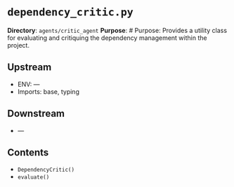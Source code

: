 # `dependency_critic.py`

**Directory**: `agents/critic_agent`
**Purpose**: # Purpose: Provides a utility class for evaluating and critiquing the dependency management within the project.

## Upstream
- ENV: —
- Imports: base, typing

## Downstream
- —

## Contents
- `DependencyCritic()`
- `evaluate()`
